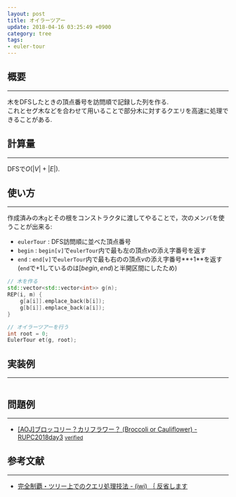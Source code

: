 ```yaml
---
layout: post
title: オイラーツアー
update: 2018-04-16 03:25:49 +0900
category: tree
tags:
- euler-tour
---
```


## 概要
---
木をDFSしたときの頂点番号を訪問順で記録した列を作る.  
これとセグ木などを合わせて用いることで部分木に対するクエリを高速に処理できることがある.

## 計算量
---
DFSで$O(|V|+|E|)$.  

## 使い方
---
作成済みの木`g`とその根をコンストラクタに渡してやることで，次のメンバを使うことが出来る:
- `eulerTour` : DFS訪問順に並べた頂点番号
- `begin` : `begin[v]`で`eulerTour`内で最も左の頂点$v$の添え字番号を返す
- `end` : `end[v]`で`eulerTour`内で最も右のの頂点$v$の添え字番号**+1**を返す  
(`end`で+1しているのは$[begin, end)$と半開区間にしたため)

```cpp
// 木を作る
std::vector<std::vector<int>> g(n);
REP(i, m) {
	g[a[i]].emplace_back(b[i]);
	g[b[i]].emplace_back(a[i]);
}

// オイラーツアーを行う
int root = 0;
EulerTour et(g, root);
```

## 実装例
---
<pre class="cpp"><code src="https://raw.githubusercontent.com/satanic0258/Cpp_snippet/master/src/tree/EulerTour.cpp"></code></pre>

## 問題例
---
- [\[AOJ\]ブロッコリー？カリフラワー？ (Broccoli or Cauliflower) - RUPC2018day3](https://www.hackerrank.com/contests/world-codesprint-12/challenges/factorial-array/problem) <small>[verified](https://onlinejudge.u-aizu.ac.jp/beta/review.html#RitsCamp18Day3/2754084)</small>

## 参考文献
---
- [完全制覇・ツリー上でのクエリ処理技法 - (iwi) ｛ 反省します](https://topcoder.g.hatena.ne.jp/iwiwi/20111205/1323099376)